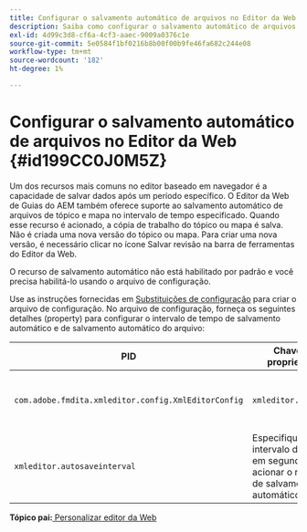 ```yaml
---
title: Configurar o salvamento automático de arquivos no Editor da Web
description: Saiba como configurar o salvamento automático de arquivos no Editor da Web
exl-id: 4d99c3d8-cf6a-4cf3-aaec-9009a0376c1e
source-git-commit: 5e0584f1bf0216b8b00f00b9fe46fa682c244e08
workflow-type: tm+mt
source-wordcount: '182'
ht-degree: 1%

---
```


# Configurar o salvamento automático de arquivos no Editor da Web {#id199CC0J0M5Z}

Um dos recursos mais comuns no editor baseado em navegador é a capacidade de salvar dados após um período específico. O Editor da Web de Guias do AEM também oferece suporte ao salvamento automático de arquivos de tópico e mapa no intervalo de tempo especificado. Quando esse recurso é acionado, a cópia de trabalho do tópico ou mapa é salva. Não é criada uma nova versão do tópico ou mapa. Para criar uma nova versão, é necessário clicar no ícone Salvar revisão na barra de ferramentas do Editor da Web.

O recurso de salvamento automático não está habilitado por padrão e você precisa habilitá-lo usando o arquivo de configuração.

Use as instruções fornecidas em [Substituições de configuração](download-install-additional-config-override.md#) para criar o arquivo de configuração. No arquivo de configuração, forneça os seguintes detalhes \(property\) para configurar o intervalo de tempo de salvamento automático e de salvamento automático do arquivo:

| PID | Chave de propriedade | Valor da propriedade |
|---|------------|--------------|
| `com.adobe.fmdita.xmleditor.config.XmlEditorConfig` | `xmleditor.autosave` | Booleano \(true/false\).<br> **Valor padrão**: falso |
| `xmleditor.autosaveinterval` | Especifique o intervalo de tempo em segundos para acionar o recurso de salvamento automático. |

**Tópico pai:**[ Personalizar editor da Web](conf-web-editor.md)
